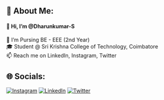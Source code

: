 ## 💫 About Me:
#### 👋 Hi, I’m @Dharunkumar-S<br>
📘 I’m Pursing BE - EEE (2nd Year) <br>
🎓 Student @ Sri Krishna College of Technology, Coimbatore<br>
📫 Reach me on LinkedIn, Instagram, Twitter


## 🌐 Socials:
[![Instagram](https://img.shields.io/badge/Instagram-%23E4405F.svg?logo=Instagram&logoColor=white)](https://instagram.com/dharunkumar_s) [![LinkedIn](https://img.shields.io/badge/LinkedIn-%230077B5.svg?logo=linkedin&logoColor=white)](https://linkedin.com/in/dharunkumars) [![Twitter](https://img.shields.io/badge/Twitter-%231DA1F2.svg?logo=Twitter&logoColor=white)](https://twitter.com/dharun_kumar_s)
